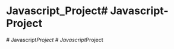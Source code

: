 # Javascript_Project#   J a v a s c r i p t - P r o j e c t  
 #   J a v a s c r i p t _ P r o j e c t  
 #   J a v a s c r i p t _ P r o j e c t  
 